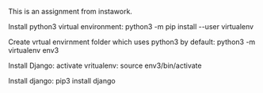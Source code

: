 This is an assignment from instawork.

Install python3 virtual environment:
python3 -m pip install --user virtualenv

Create vrtual envirnment folder which uses python3 by default:
python3 -m virtualenv env3

Install Django:
activate vritualenv:
source env3/bin/activate

Install django:
pip3 install django

